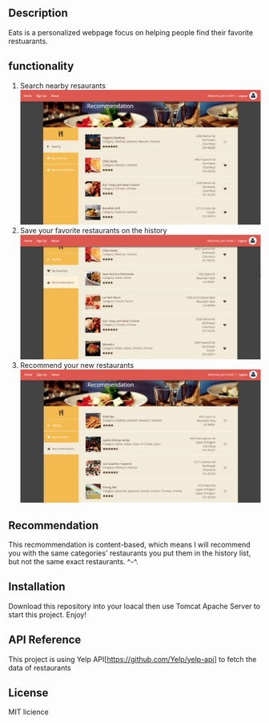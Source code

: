 ## Description

Eats is a personalized webpage focus on helping people find their favorite restuarants.

## functionality

1. Search nearby resaurants
![Alt text](img/search.png)
2. Save your favorite restaurants on the history
![Alt text](img/favorite.png)
3. Recommend your new restaurants
![Alt text](img/recommendation.png)

## Recommendation

This recmommendation is content-based, which means I will recommend you with the same categories' restaurants you put them in the history list, but not the same exact restaurants. ^-^.

## Installation

Download this repository into your loacal then use Tomcat Apache Server to start this project. Enjoy!

## API Reference

This project is using Yelp API[https://github.com/Yelp/yelp-api] to fetch the data of restaurants

## License

MIT licience